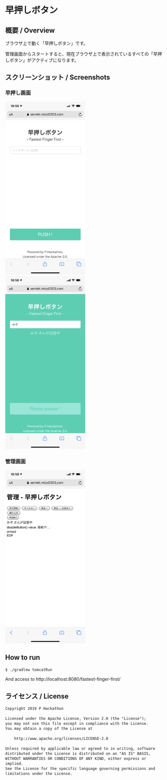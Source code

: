 # 早押しボタン

## 概要 / Overview

ブラウザ上で動く「早押しボタン」です。

管理画面からスタートすると、現在ブラウザ上で表示されているすべての「早押しボタン」がアクティブになります。

## スクリーンショット / Screenshots

### 早押し画面

[<img src='images/IMG_0053.PNG' width='256'/>](images/IMG_0053.PNG)
[<img src='images/IMG_0054.PNG' width='256'/>](images/IMG_0054.PNG)

### 管理画面

[<img src='images/IMG_0055.PNG' width='256'/>](images/IMG_0055.PNG)

## How to run

`$ ./gradlew tomcatRun`

And access to http://localhost:8080/fastest-finger-first/

## ライセンス / License

    Copyright 2019 P Hackathon

    Licensed under the Apache License, Version 2.0 (the "License");
    you may not use this file except in compliance with the License.
    You may obtain a copy of the License at

        http://www.apache.org/licenses/LICENSE-2.0

    Unless required by applicable law or agreed to in writing, software
    distributed under the License is distributed on an "AS IS" BASIS,
    WITHOUT WARRANTIES OR CONDITIONS OF ANY KIND, either express or implied.
    See the License for the specific language governing permissions and
    limitations under the License.

